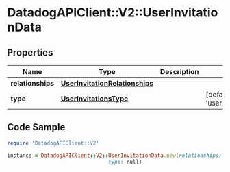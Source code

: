 # DatadogAPIClient::V2::UserInvitationData

## Properties

Name | Type | Description | Notes
------------ | ------------- | ------------- | -------------
**relationships** | [**UserInvitationRelationships**](UserInvitationRelationships.md) |  | 
**type** | [**UserInvitationsType**](UserInvitationsType.md) |  | [default to &#39;user_invitations&#39;]

## Code Sample

```ruby
require 'DatadogAPIClient::V2'

instance = DatadogAPIClient::V2::UserInvitationData.new(relationships: null,
                                 type: null)
```


